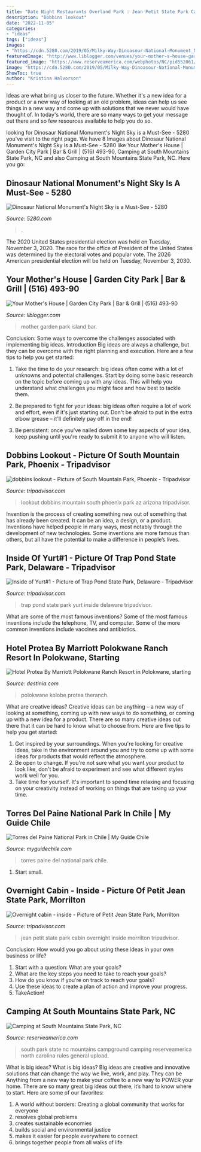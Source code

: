 ```yaml
---
title: "Date Night Restaurants Overland Park : Jean Petit State Park Cabin Overnight Inside Morrilton Tripadvisor"
description: "Dobbins lookout"
date: "2022-11-05"
categories:
- "ideas"
tags: ["ideas"]
images:
- "https://cdn.5280.com/2019/05/Milky-Way-Dinoasour-National-Monument_NPS_-Dan-Duriscoe-960x720.jpg"
featuredImage: "http://www.liblogger.com/venues/your-mother-s-house-garden-city-park.png"
featured_image: "https://www.reserveamerica.com/webphotos/NC/pid552861/0/540x360.jpg"
image: "https://cdn.5280.com/2019/05/Milky-Way-Dinoasour-National-Monument_NPS_-Dan-Duriscoe-960x720.jpg"
ShowToc: true
author: "Kristina Halvorson"
---
```



Ideas are what bring us closer to the future. Whether it's a new idea for a product or a new way of looking at an old problem, ideas can help us see things in a new way and come up with solutions that we never would have thought of. In today's world, there are so many ways to get your message out there and so few resources available to help you do so.

	

		
looking for Dinosaur National Monument&#039;s Night Sky is a Must-See - 5280 you've visit to the right page. We have 8 Images about Dinosaur National Monument&#039;s Night Sky is a Must-See - 5280 like Your Mother&#039;s House | Garden City Park | Bar &amp; Grill | (516) 493-90, Camping at South Mountains State Park, NC and also Camping at South Mountains State Park, NC. Here you go:
		
    
## Dinosaur National Monument&#039;s Night Sky Is A Must-See - 5280

<img loading=lazy src="https://cdn.5280.com/2019/05/Milky-Way-Dinoasour-National-Monument_NPS_-Dan-Duriscoe-960x720.jpg" onerror="this.onerror=null;this.src='https://tse4.mm.bing.net/th?id=OIP.95IVjEEAcC18JWSswkwMQgHaFj&amp;pid=15.1';" alt="Dinosaur National Monument&#039;s Night Sky is a Must-See - 5280">

_Source: 5280.com_

>. 

	

The 2020 United States presidential election was held on Tuesday, November 3, 2020. The race for the office of President of the United States was determined by the electoral votes and popular vote. The 2026 American presidential election will be held on Tuesday, November 3, 2030.

    
## Your Mother&#039;s House | Garden City Park | Bar &amp; Grill | (516) 493-90

<img loading=lazy src="http://www.liblogger.com/venues/your-mother-s-house-garden-city-park.png" onerror="this.onerror=null;this.src='https://tse2.mm.bing.net/th?id=OIP.clIEBhrViNL9ggVbWXS0jwHaE7&amp;pid=15.1';" alt="Your Mother&#039;s House | Garden City Park | Bar &amp; Grill | (516) 493-90">

_Source: liblogger.com_

>mother garden park island bar. 

	

Conclusion: Some ways to overcome the challenges associated with implementing big ideas.
Introduction
Big ideas are always a challenge, but they can be overcome with the right planning and execution. Here are a few tips to help you get started:

1. Take the time to do your research: big ideas often come with a lot of unknowns and potential challenges. Start by doing some basic research on the topic before coming up with any ideas. This will help you understand what challenges you might face and how best to tackle them.

2. Be prepared to fight for your ideas: big ideas often require a lot of work and effort, even if it's just starting out. Don't be afraid to put in the extra elbow grease – it'll definitely pay off in the end!

3. Be persistent: once you've nailed down some key aspects of your idea, keep pushing until you're ready to submit it to anyone who will listen.

    
## Dobbins Lookout - Picture Of South Mountain Park, Phoenix - Tripadvisor

<img loading=lazy src="https://media-cdn.tripadvisor.com/media/photo-s/0b/a0/22/41/dobbins-lookout.jpg" onerror="this.onerror=null;this.src='https://tse1.mm.bing.net/th?id=OIP.tYtCAlHKghlUTTn9hpFLowHaE8&amp;pid=15.1';" alt="dobbins lookout - Picture of South Mountain Park, Phoenix - Tripadvisor">

_Source: tripadvisor.com_

>lookout dobbins mountain south phoenix park az arizona tripadvisor. 

	

Invention is the process of creating something new out of something that has already been created. It can be an idea, a design, or a product. Inventions have helped people in many ways, most notably through the development of new technologies. Some inventions are more famous than others, but all have the potential to make a difference in people’s lives.

    
## Inside Of Yurt#1 - Picture Of Trap Pond State Park, Delaware - Tripadvisor

<img loading=lazy src="https://media-cdn.tripadvisor.com/media/photo-s/01/8c/1d/ac/inside-of-yurt-1.jpg" onerror="this.onerror=null;this.src='https://tse3.mm.bing.net/th?id=OIP.D-cWsou3djOk3jHZQqWLswHaFj&amp;pid=15.1';" alt="Inside of Yurt#1 - Picture of Trap Pond State Park, Delaware - Tripadvisor">

_Source: tripadvisor.com_

>trap pond state park yurt inside delaware tripadvisor. 

	

What are some of the most famous inventions?
Some of the most famous inventions include the telephone, TV, and computer. Some of the more common inventions include vaccines and antibiotics.

    
## Hotel Protea By Marriott Polokwane Ranch Resort In Polokwane, Starting

<img loading=lazy src="https://c.otcdn.com/imglib/hotelfotos/8/185/hotel-protea-by-marriott-polokwane-ranch-resort-044-20200807125025.jpg" onerror="this.onerror=null;this.src='https://tse1.mm.bing.net/th?id=OIP.lLPl0Ei2fisvgJ0rOF2vgQHaFD&amp;pid=15.1';" alt="Hotel Protea By Marriott Polokwane Ranch Resort in Polokwane, starting">

_Source: destinia.com_

>polokwane kolobe protea theranch. 

	

What are creative ideas?
Creative ideas can be anything – a new way of looking at something, coming up with new ways to do something, or coming up with a new idea for a product. There are so many creative ideas out there that it can be hard to know what to choose from. Here are five tips to help you get started: 
1) Get inspired by your surroundings. When you're looking for creative ideas, take in the environment around you and try to come up with some ideas for products that would reflect the atmosphere. 
2) Be open to change. If you're not sure what you want your product to look like, don't be afraid to experiment and see what different styles work well for you. 
3) Take time for yourself. It's important to spend time relaxing and focusing on your creativity instead of working on things that are taking up your time.

    
## Torres Del Paine National Park In Chile | My Guide Chile

<img loading=lazy src="https://images.myguide-cdn.com/chile/companies/torres-del-paine-national-park/large/torres-del-paine-national-park-521549.jpg" onerror="this.onerror=null;this.src='https://tse2.mm.bing.net/th?id=OIP.FlD7223zGW-kG8RdME5T_gHaE9&amp;pid=15.1';" alt="Torres del Paine National Park in Chile | My Guide Chile">

_Source: myguidechile.com_

>torres paine del national park chile. 

	

1. Start small.

    
## Overnight Cabin - Inside - Picture Of Petit Jean State Park, Morrilton

<img loading=lazy src="https://media-cdn.tripadvisor.com/media/photo-s/06/6e/d5/1c/petit-jean-state-park.jpg" onerror="this.onerror=null;this.src='https://tse3.mm.bing.net/th?id=OIP.DwyJKaKiyG7HeMo51Sw-HQHaFj&amp;pid=15.1';" alt="Overnight cabin - inside - Picture of Petit Jean State Park, Morrilton">

_Source: tripadvisor.com_

>jean petit state park cabin overnight inside morrilton tripadvisor. 

	

Conclusion: How would you go about using these ideas in your own business or life?
1. Start with a question: What are your goals? 
2. What are the key steps you need to take to reach your goals? 
3. How do you know if you're on track to reach your goals? 
4. Use these ideas to create a plan of action and improve your progress. 
5. TakeAction!

    
## Camping At South Mountains State Park, NC

<img loading=lazy src="https://www.reserveamerica.com/webphotos/NC/pid552861/0/540x360.jpg" onerror="this.onerror=null;this.src='https://tse1.mm.bing.net/th?id=OIP.DXxL7V_2QgEqiAH_SdjfrwHaE7&amp;pid=15.1';" alt="Camping at South Mountains State Park, NC">

_Source: reserveamerica.com_

>south park state nc mountains campground camping reserveamerica north carolina rules general upload. 

	

What is big ideas?
What is big ideas? Big ideas are creative and innovative solutions that can change the way we live, work, and play. They can be Anything from a new way to make your coffee to a new way to POWER your home. There are so many great big ideas out there, it’s hard to know where to start. Here are some of our favorites: 
1. A world without borders: Creating a global community that works for everyone 
2. resolves global problems 
3. creates sustainable economies 
4. builds social and environmental justice  
5. makes it easier for people everywhere to connect 
6. brings together people from all walks of life 

